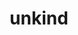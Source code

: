 ---
layout: playlist
title: unkind
section: College
embed: '<iframe class="playlist" src="about:blank" data-src="https://open.spotify.com/embed/playlist/43pQIW9W31sMItsjHjSmpf" width="300" height="380" frameborder="0" allowtransparency="true" allow="encrypted-media"></iframe>'
story: fall 2018 post
order: 16
---